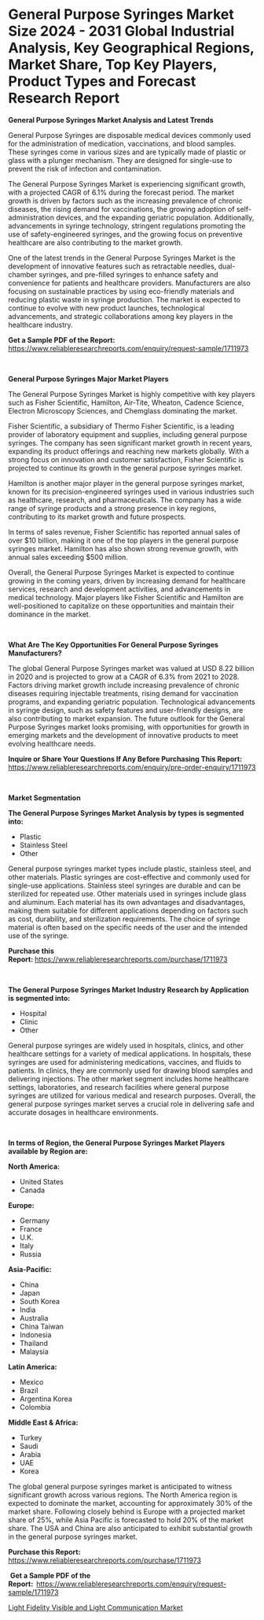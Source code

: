 <p><h1>General Purpose Syringes Market Size 2024 - 2031 Global Industrial Analysis, Key Geographical Regions, Market Share, Top Key Players, Product Types and Forecast Research Report</h1></p><p><strong>General Purpose Syringes Market Analysis and Latest Trends</strong></p>
<p><p>General Purpose Syringes are disposable medical devices commonly used for the administration of medication, vaccinations, and blood samples. These syringes come in various sizes and are typically made of plastic or glass with a plunger mechanism. They are designed for single-use to prevent the risk of infection and contamination.</p><p>The General Purpose Syringes Market is experiencing significant growth, with a projected CAGR of 6.1% during the forecast period. The market growth is driven by factors such as the increasing prevalence of chronic diseases, the rising demand for vaccinations, the growing adoption of self-administration devices, and the expanding geriatric population. Additionally, advancements in syringe technology, stringent regulations promoting the use of safety-engineered syringes, and the growing focus on preventive healthcare are also contributing to the market growth.</p><p>One of the latest trends in the General Purpose Syringes Market is the development of innovative features such as retractable needles, dual-chamber syringes, and pre-filled syringes to enhance safety and convenience for patients and healthcare providers. Manufacturers are also focusing on sustainable practices by using eco-friendly materials and reducing plastic waste in syringe production. The market is expected to continue to evolve with new product launches, technological advancements, and strategic collaborations among key players in the healthcare industry.</p></p>
<p><strong>Get a Sample PDF of the Report:&nbsp;</strong> <a href="https://www.reliableresearchreports.com/enquiry/request-sample/1711973">https://www.reliableresearchreports.com/enquiry/request-sample/1711973</a></p>
<p>&nbsp;</p>
<p><strong>General Purpose Syringes Major Market Players</strong></p>
<p><p>The General Purpose Syringes Market is highly competitive with key players such as Fisher Scientific, Hamilton, Air-Tite, Wheaton, Cadence Science, Electron Microscopy Sciences, and Chemglass dominating the market. </p><p>Fisher Scientific, a subsidiary of Thermo Fisher Scientific, is a leading provider of laboratory equipment and supplies, including general purpose syringes. The company has seen significant market growth in recent years, expanding its product offerings and reaching new markets globally. With a strong focus on innovation and customer satisfaction, Fisher Scientific is projected to continue its growth in the general purpose syringes market.</p><p>Hamilton is another major player in the general purpose syringes market, known for its precision-engineered syringes used in various industries such as healthcare, research, and pharmaceuticals. The company has a wide range of syringe products and a strong presence in key regions, contributing to its market growth and future prospects.</p><p>In terms of sales revenue, Fisher Scientific has reported annual sales of over $10 billion, making it one of the top players in the general purpose syringes market. Hamilton has also shown strong revenue growth, with annual sales exceeding $500 million.</p><p>Overall, the General Purpose Syringes Market is expected to continue growing in the coming years, driven by increasing demand for healthcare services, research and development activities, and advancements in medical technology. Major players like Fisher Scientific and Hamilton are well-positioned to capitalize on these opportunities and maintain their dominance in the market.</p></p>
<p>&nbsp;</p>
<p><strong>What Are The Key Opportunities For General Purpose Syringes Manufacturers?</strong></p>
<p><p>The global General Purpose Syringes market was valued at USD 8.22 billion in 2020 and is projected to grow at a CAGR of 6.3% from 2021 to 2028. Factors driving market growth include increasing prevalence of chronic diseases requiring injectable treatments, rising demand for vaccination programs, and expanding geriatric population. Technological advancements in syringe design, such as safety features and user-friendly designs, are also contributing to market expansion. The future outlook for the General Purpose Syringes market looks promising, with opportunities for growth in emerging markets and the development of innovative products to meet evolving healthcare needs.</p></p>
<p><strong>Inquire or Share Your Questions If Any Before Purchasing This Report:</strong> <a href="https://www.reliableresearchreports.com/enquiry/pre-order-enquiry/1711973">https://www.reliableresearchreports.com/enquiry/pre-order-enquiry/1711973</a></p>
<p>&nbsp;</p>
<p><strong>Market Segmentation</strong></p>
<p><strong>The General Purpose Syringes Market Analysis by types is segmented into:</strong></p>
<p><ul><li>Plastic</li><li>Stainless Steel</li><li>Other</li></ul></p>
<p><p>General purpose syringes market types include plastic, stainless steel, and other materials. Plastic syringes are cost-effective and commonly used for single-use applications. Stainless steel syringes are durable and can be sterilized for repeated use. Other materials used in syringes include glass and aluminum. Each material has its own advantages and disadvantages, making them suitable for different applications depending on factors such as cost, durability, and sterilization requirements. The choice of syringe material is often based on the specific needs of the user and the intended use of the syringe.</p></p>
<p><strong>Purchase this Report:&nbsp;</strong><a href="https://www.reliableresearchreports.com/purchase/1711973">https://www.reliableresearchreports.com/purchase/1711973</a></p>
<p>&nbsp;</p>
<p><strong>The General Purpose Syringes Market Industry Research by Application is segmented into:</strong></p>
<p><ul><li>Hospital</li><li>Clinic</li><li>Other</li></ul></p>
<p><p>General purpose syringes are widely used in hospitals, clinics, and other healthcare settings for a variety of medical applications. In hospitals, these syringes are used for administering medications, vaccines, and fluids to patients. In clinics, they are commonly used for drawing blood samples and delivering injections. The other market segment includes home healthcare settings, laboratories, and research facilities where general purpose syringes are utilized for various medical and research purposes. Overall, the general purpose syringes market serves a crucial role in delivering safe and accurate dosages in healthcare environments.</p></p>
<p>&nbsp;</p>
<p><strong>In terms of Region, the General Purpose Syringes Market Players available by Region are:</strong></p>
<p>
    <p> <strong> North America: </strong>
        <ul>
            <li>United States</li>
            <li>Canada</li>
        </ul>
        </p> 
    <p> <strong> Europe: </strong>
        <ul>
            <li>Germany</li>
            <li>France</li>
            <li>U.K.</li>
            <li>Italy</li>
            <li>Russia</li>
        </ul>
        </p> 
    <p> <strong> Asia-Pacific: </strong>
        <ul>
            <li>China</li>
            <li>Japan</li>
            <li>South Korea</li>
            <li>India</li>
            <li>Australia</li>
            <li>China Taiwan</li>
            <li>Indonesia</li>
            <li>Thailand</li>
            <li>Malaysia</li>
        </ul>
        </p> 
    <p> <strong> Latin America: </strong>
        <ul>
            <li>Mexico</li>
            <li>Brazil</li>
            <li>Argentina Korea</li>
            <li>Colombia</li>
        </ul>
        </p> 
    <p> <strong> Middle East & Africa: </strong>
        <ul>
            <li>Turkey</li>
            <li>Saudi</li>
            <li>Arabia</li>
            <li>UAE</li>
            <li>Korea</li>
        </ul>
    </p>
    </p>
<p><p>The global general purpose syringes market is anticipated to witness significant growth across various regions. The North America region is expected to dominate the market, accounting for approximately 30% of the market share. Following closely behind is Europe with a projected market share of 25%, while Asia Pacific is forecasted to hold 20% of the market share. The USA and China are also anticipated to exhibit substantial growth in the general purpose syringes market.</p></p>
<p><strong>Purchase this Report: </strong><a href="https://www.reliableresearchreports.com/purchase/1711973">https://www.reliableresearchreports.com/purchase/1711973</a></p>
<p>&nbsp;<strong>Get a Sample PDF of the Report:&nbsp;&nbsp;</strong><a href="https://www.reliableresearchreports.com/enquiry/request-sample/1711973">https://www.reliableresearchreports.com/enquiry/request-sample/1711973</a></p>
<p><strong></strong></p>
<p><p><a href="https://github.com/luckyshygirl/Market-Research-Report-List-3/blob/main/light-fidelity-visible-and-light-communication-market.md">Light Fidelity Visible and Light Communication Market</a></p></p>